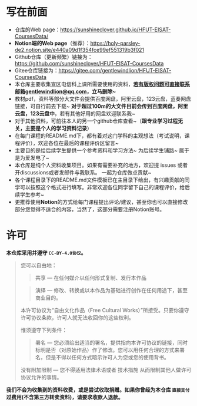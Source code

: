 # 写在前面

- 仓库的Web page：https://sunshineclover.github.io/HFUT-EISAT-CoursesData/ 
- **Notion端的Web page**（推荐）：https://holy-parsley-de2.notion.site/e440a09d1f354fce99ef551319b3f021
- Github仓库（更新频繁）链接为：https://github.com/sunshineclover/HFUT-EISAT-CoursesData
- Gitee仓库链接为：https://gitee.com/gentlewindlion/HFUT-EISAT-CoursesData
- 本仓库主要收集宣区电信科上课所需要使用的资料，**若有版权问题可直接联系邮箱gentlewindlion@qq.com，立马删除~**
- 教材pdf，资料等部分大文件会提供百度网盘，阿里云盘，123云盘，蓝奏网盘链接，可自行前去下载~ **对于超过100m的大文件目前会传到百度网盘，阿里云盘，123云盘中**，若有其他好用的网盘欢迎联系我~ 
- 对于其他资料，可前往本人的另一个github仓库查看~（**跟专业学习过程无关，主要是个人的学习资料记录**）
- 在每门课程的README.md下，都有着对这门学科的主观想法（考试说明，课程评价），欢迎各位在最后的课程评价区留言~
- 主要目的是给后续学生提供一个参考资料和学习方法~ 为后续学生铺路~ 属于是为爱发电了~
- 本仓库是纯个人资料收集项目。如果有需要补充的地方，欢迎提 issues 或者开discussions或者发邮件与我联系。 一起为仓库做点贡献~
- 各个课程目录下的README.md文件模板已在主目录下给出，有兴趣贡献的同学可以按照这个格式进行填写。非常欢迎各位同学留下自己的课程评价，给后续学生参考~
- 更推荐使用**Notion**的方式给每门课程提出评论/建议，甚至你也可以直接修改部分您觉得不适合的内容，当然了，这部分需要注册Notion账号。




# 许可

**本仓库采用并遵守 `CC-BY-4.0协议`。**

>您可以自由地：
>
>> 共享 — 在任何媒介以任何形式复制、发行本作品
>
>> 演绎 — 修改、转换或以本作品为基础进行创作在任何用途下，甚至商业目的。
>
>本许可协议为“自由文化作品（Free Cultural Works）”所接受。只要你遵守许可协议条款，许可人就无法收回你的这些权利。
>
>惟须遵守下列条件：
>
>> 署名 — 您必须给出适当的署名，提供指向本许可协议的链接，同时标明是否（对原始作品）作了修改。您可以用任何合理的方式来署名，但是不得以任何方式暗示许可人为您或您的使用背书。
>
>没有附加限制 — 您不得适用法律术语或者 技术措施 从而限制其他人做许可协议允许的事情。

**我们不会为收集到的资料收费，或是尝试收取捐赠。如果你曾经为本仓库 `直接支付` 过费用(不含第三方转卖资料)，请要求收款人退款。**


